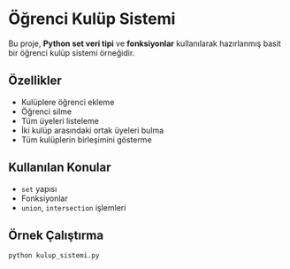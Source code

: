 #  Öğrenci Kulüp Sistemi

Bu proje, **Python set veri tipi** ve **fonksiyonlar** kullanılarak hazırlanmış basit bir öğrenci kulüp sistemi örneğidir.

##  Özellikler
- Kulüplere öğrenci ekleme
- Öğrenci silme
- Tüm üyeleri listeleme
- İki kulüp arasındaki ortak üyeleri bulma
- Tüm kulüplerin birleşimini gösterme

##  Kullanılan Konular
- `set` yapısı
- Fonksiyonlar
- `union`, `intersection` işlemleri

##  Örnek Çalıştırma
```bash
python kulup_sistemi.py
